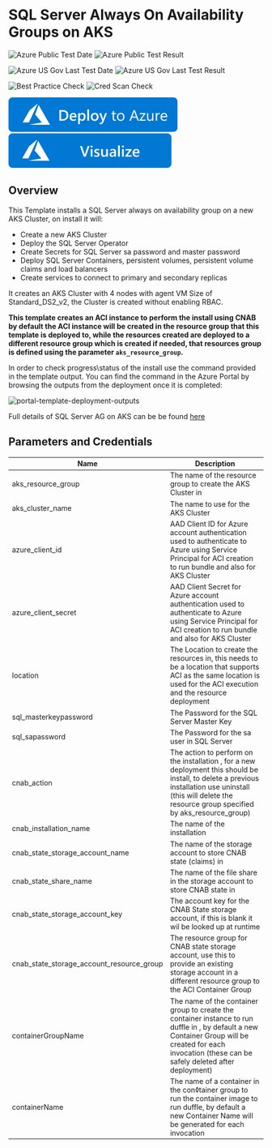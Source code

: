 # SQL Server Always On Availability Groups on AKS

![Azure Public Test Date](https://azurequickstartsservice.blob.core.windows.net/badges/201-aks-sql-server-always-on/PublicLastTestDate.svg)
![Azure Public Test Result](https://azurequickstartsservice.blob.core.windows.net/badges/201-aks-sql-server-always-on/PublicDeployment.svg)

![Azure US Gov Last Test Date](https://azurequickstartsservice.blob.core.windows.net/badges/201-aks-sql-server-always-on/FairfaxLastTestDate.svg)
![Azure US Gov Last Test Result](https://azurequickstartsservice.blob.core.windows.net/badges/201-aks-sql-server-always-on/FairfaxDeployment.svg)

![Best Practice Check](https://azurequickstartsservice.blob.core.windows.net/badges/201-aks-sql-server-always-on/BestPracticeResult.svg)
![Cred Scan Check](https://azurequickstartsservice.blob.core.windows.net/badges/201-aks-sql-server-always-on/CredScanResult.svg)

[![Deploy To Azure](https://raw.githubusercontent.com/Azure/azure-quickstart-templates/master/1-CONTRIBUTION-GUIDE/images/deploytoazure.svg?sanitize=true)]("https://portal.azure.com/#create/Microsoft.Template/uri/https%3A%2F%2Fraw.githubusercontent.com%2FAzure%2Fazure-quickstart-templates%2Fmaster%2F201-aks-sql-server-always-on%2Fazuredeploy.json")
[![Visualize](https://raw.githubusercontent.com/Azure/azure-quickstart-templates/master/1-CONTRIBUTION-GUIDE/images/visualizebutton.svg?sanitize=true)]("http://armviz.io/#/?load=https%3A%2F%2Fraw.githubusercontent.com%2FAzure%2Fazure-quickstart-templates%2Fmaster%2F201-aks-sql-server-always-on%2Fazuredeploy.json")

## Overview

This Template installs a SQL Server always on availability group on a new AKS
Cluster, on install it will:

- Create a new AKS Cluster
- Deploy the SQL Server Operator
- Create Secrets for SQL Server sa password and master password
- Deploy SQL Server Containers, persistent volumes, persistent volume claims and
  load balancers
- Create services to connect to primary and secondary replicas

It creates an AKS Cluster with 4 nodes with agent VM Size of Standard_DS2_v2,
the Cluster is created without enabling RBAC.

**This template creates an ACI instance to perform the install using CNAB by
default the ACI instance will be created in the resource group that this
template is deployed to, while the resources created are deployed to a different
resource group which is created if needed, that resources group is defined using
the parameter `aks_resource_group`.**

In order to check progress\status of the install use the command provided in the
template output. You can find the command in the Azure Portal by browsing the
outputs from the deployment once it is completed:

![portal-template-deployment-outputs](./images/portal-template-deployment-outputs.png)

Full details of SQL Server AG on AKS can be be found
[here](https://docs.microsoft.com/en-us/sql/linux/sql-server-linux-kubernetes-deploy?view=sqlallproducts-allversions)

## Parameters and Credentials

| Name                                      | Description                                                                                                                                                                                                    |
| ----------------------------------------- | -------------------------------------------------------------------------------------------------------------------------------------------------------------------------------------------------------------- |
| aks_resource_group                        | The name of the resource group to create the AKS Cluster in                                                                                                                                                    |
| aks_cluster_name                          | The name to use for the AKS Cluster                                                                                                                                                                            |
| azure_client_id                           | AAD Client ID for Azure account authentication used to authenticate to Azure using Service Principal for ACI creation to run bundle and also for AKS Cluster                                                   |
| azure_client_secret                       | AAD Client Secret for Azure account authentication used to authenticate to Azure using Service Principal for ACI creation to run bundle and also for AKS Cluster                                               |
| location                                  | The Location to create the resources in, this needs to be a location that supports ACI as the same location is used for the ACI execution and the resource deployment                                          |
| sql_masterkeypassword                     | The Password for the SQL Server Master Key                                                                                                                                                                     |
| sql_sapassword                            | The Password for the sa user in SQL Server                                                                                                                                                                     |
| cnab_action                               | The action to perform on the installation , for a new deployment this should be install, to delete a previous installation use uninstall (this will delete the resource group specified by aks_resource_group) |
| cnab_installation_name                    | The name of the installation                                                                                                                                                                                   |
| cnab_state_storage_account_name           | The name of the storage account to store CNAB state (claims) in                                                                                                                                                |
| cnab_state_share_name                     | The name of the file share in the storage account to store CNAB state in                                                                                                                                       |
| cnab_state_storage_account_key            | The account key for the CNAB State storage account, if this is blank it wil be looked up at runtime                                                                                                            |
| cnab_state_storage_account_resource_group | The resource group for CNAB state storage account, use this to provide an existing storage account in a different resource group to the ACI Container Group                                                    |
| containerGroupName                        | The name of the container group to create the container instance to run duffle in , by default a new Container Group will be created for each invocation (these can be safely deleted after deployment)        |
| containerName                             | The name of a container in the con◊tainer group to run the container image to run duffle, by default a new Container Name will be generated for each invocation                                                |
